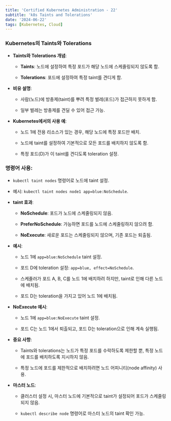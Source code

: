 ```yaml
--- 
title: 'Certified Kubernetes Administration - 22'
subtitle: 'k8s Taints and Tolerations'
date: '2024-06-22'
tags: [Kubernetes, Cloud]
---
```


### Kubernetes의 Taints와 Tolerations


- **Taints와 Tolerations 개념**:
  
  - **Taints**: 노드에 설정하여 특정 포드가 해당 노드에 스케줄링되지 않도록 함.
  
  - **Tolerations**: 포드에 설정하여 특정 taint를 견디게 함.


- **비유 설명**:
  
  - 사람(노드)에 방충제(taint)를 뿌려 특정 벌레(포드)가 접근하지 못하게 함.
  
  - 일부 벌레는 방충제를 견딜 수 있어 접근 가능.


- **Kubernetes에서의 사용 예**:
  
  - 노드 1에 전용 리소스가 있는 경우, 해당 노드에 특정 포드만 배치.
  
  - 노드에 taint를 설정하여 기본적으로 모든 포드를 배치하지 않도록 함.
  
  - 특정 포드(D)가 이 taint를 견디도록 toleration 설정.


### **명령어 사용**:
  
  - `kubectl taint nodes` 명령어로 노드에 taint 설정.
  
  - 예시: `kubectl taint nodes node1 app=blue:NoSchedule`.


- **taint 효과**:
  
  - **NoSchedule**: 포드가 노드에 스케줄링되지 않음.
  
  - **PreferNoSchedule**: 가능하면 포드를 노드에 스케줄링하지 않으려 함.
  
  - **NoExecute**: 새로운 포드는 스케줄링되지 않으며, 기존 포드는 퇴출됨.


- **예시**:
  
  - 노드 1에 `app=blue:NoSchedule` taint 설정.
  
  - 포드 D에 toleration 설정: `app=blue, effect=NoSchedule`.
  
  - 스케줄러가 포드 A, B, C를 노드 1에 배치하려 하지만, taint로 인해 다른 노드에 배치됨.
  
  - 포드 D는 toleration을 가지고 있어 노드 1에 배치됨.


- **NoExecute 예시**:
  
  - 노드 1에 `app=blue:NoExecute` taint 설정.
  
  - 포드 C는 노드 1에서 퇴출되고, 포드 D는 toleration으로 인해 계속 실행됨.


- **중요 사항**:
  
  - Taints와 tolerations는 노드가 특정 포드를 수락하도록 제한할 뿐, 특정 노드에 포드를 배치하도록 지시하지 않음.
  
  - 특정 노드에 포드를 제한적으로 배치하려면 노드 어피니티(node affinity) 사용.


- **마스터 노드**:
  
  - 클러스터 설정 시, 마스터 노드에 기본적으로 taint가 설정되어 포드가 스케줄링되지 않음.
  
  - `kubectl describe node` 명령어로 마스터 노드의 taint 확인 가능.